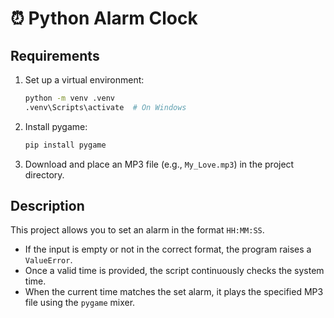 
# ⏰ Python Alarm Clock

## Requirements

1. Set up a virtual environment:
   ```bash
   python -m venv .venv
   .venv\Scripts\activate  # On Windows
   ```

2. Install pygame:
   ```bash
   pip install pygame
   ```

3. Download and place an MP3 file (e.g., `My_Love.mp3`) in the project directory.

## Description

This project allows you to set an alarm in the format `HH:MM:SS`.  
- If the input is empty or not in the correct format, the program raises a `ValueError`.
- Once a valid time is provided, the script continuously checks the system time.
- When the current time matches the set alarm, it plays the specified MP3 file using the `pygame` mixer.

